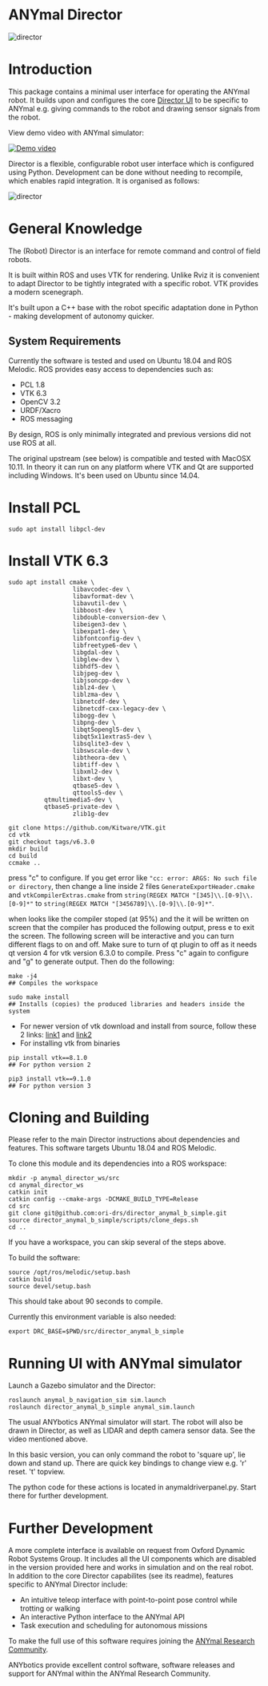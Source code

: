 # ANYmal Director

![director](director_pic.png)

# Introduction

This package contains a minimal user interface for operating the ANYmal robot. It builds upon and configures the core [Director UI](https://github.com/ori-drs/director) to be specific to ANYmal e.g. giving commands to the robot and drawing sensor signals from the robot.

View demo video with ANYmal simulator:

[![Demo video](https://img.youtube.com/vi/ZX53VhNcAuA/0.jpg)](https://www.youtube.com/watch?v=ZX53VhNcAuA)

Director is a flexible, configurable robot user interface which is configured using Python. Development can be done without needing to recompile, which enables rapid integration. It is organised as follows:

![director](director_overview.png)

# General Knowledge

The (Robot) Director is an interface for remote command and control of field robots.

It is built within ROS and uses VTK for rendering. Unlike Rviz it is convenient to adapt Director to be tightly integrated with a specific robot. VTK provides a modern scenegraph.

It's built upon a C++ base with the robot specific adaptation done in Python - making development of autonomy quicker.

System Requirements
-------------------

Currently the software is tested and used on Ubuntu 18.04 and ROS Melodic. ROS provides easy access to dependencies such as:

* PCL 1.8
* VTK 6.3
* OpenCV 3.2
* URDF/Xacro
* ROS messaging

By design, ROS is only minimally integrated and previous versions did not use ROS at all.

The original upstream (see below) is compatible and tested with MacOSX 10.11. In theory it can run on any platform where VTK and Qt are supported including Windows. It's been used on Ubuntu since 14.04.

# Install PCL
```
sudo apt install libpcl-dev
```
# Install VTK 6.3
```
sudo apt install cmake \
                  libavcodec-dev \
                  libavformat-dev \
                  libavutil-dev \
                  libboost-dev \
                  libdouble-conversion-dev \
                  libeigen3-dev \
                  libexpat1-dev \
                  libfontconfig-dev \
                  libfreetype6-dev \
                  libgdal-dev \
                  libglew-dev \
                  libhdf5-dev \
                  libjpeg-dev \
                  libjsoncpp-dev \
                  liblz4-dev \
                  liblzma-dev \
                  libnetcdf-dev \
                  libnetcdf-cxx-legacy-dev \
                  libogg-dev \
                  libpng-dev \
                  libqt5opengl5-dev \
                  libqt5x11extras5-dev \
                  libsqlite3-dev \
                  libswscale-dev \
                  libtheora-dev \
                  libtiff-dev \
                  libxml2-dev \
                  libxt-dev \
                  qtbase5-dev \
                  qttools5-dev \
		  qtmultimedia5-dev \
		  qtbase5-private-dev \
                  zlib1g-dev
		  
git clone https://github.com/Kitware/VTK.git
cd vtk
git checkout tags/v6.3.0
mkdir build
cd build
ccmake ..
```
press "c" to configure. If you get error like `"cc: error: ARGS: No such file or directory`, then change a line inside 2 files `GenerateExportHeader.cmake` and `vtkCompilerExtras.cmake`  from `string(REGEX MATCH "[345]\\.[0-9]\\.[0-9]*"` to `string(REGEX MATCH "[3456789]\\.[0-9]\\.[0-9]*"`.

when looks like the compiler stoped (at 95%) and the it will be written on screen that the compiler has produced the following output, press e to exit the screen. The following screen will be interactive and you can turn different flags to on and off. Make sure to turn of qt plugin to off as it needs qt version 4 for vtk version 6.3.0 to compile. Press "c" again to configure and "g" to generate output. Then do the following:
```
make -j4 
## Compiles the workspace

sudo make install  
## Installs (copies) the produced libraries and headers inside the system
```

* For newer version of vtk download and install from source, follow these 2 links: [link1](https://gist.github.com/ArghyaChatterjee/21c74b40eb1e795e949300ca8272866a) and [link2](https://www.cs.purdue.edu/homes/cs530/projects/project0.html)
* For installing vtk from binaries
```
pip install vtk==8.1.0
## For python version 2

pip3 install vtk==9.1.0
## For python version 3
```
# Cloning and Building

Please refer to the main Director instructions about dependencies and features. This software targets Ubuntu 18.04 and ROS Melodic.

To clone this module and its dependencies into a ROS workspace:

	mkdir -p anymal_director_ws/src
	cd anymal_director_ws
	catkin init
	catkin config --cmake-args -DCMAKE_BUILD_TYPE=Release
	cd src
	git clone git@github.com:ori-drs/director_anymal_b_simple.git
	source director_anymal_b_simple/scripts/clone_deps.sh
	cd ..

If you have a workspace, you can skip several of the steps above.

To build the software:

    source /opt/ros/melodic/setup.bash
	catkin build
	source devel/setup.bash

This should take about 90 seconds to compile.

Currently this environment variable is also needed:

	export DRC_BASE=$PWD/src/director_anymal_b_simple

# Running UI with ANYmal simulator

Launch a Gazebo simulator and the Director:

    roslaunch anymal_b_navigation_sim sim.launch
    roslaunch director_anymal_b_simple anymal_sim.launch

The usual ANYbotics ANYmal simulator will start. The robot will also be drawn in Director, as well as LIDAR and depth camera sensor data. See the video mentioned above.

In this basic version, you can only command the robot to 'square up', lie down and stand up.
There are quick key bindings to change view e.g. 'r' reset. 't' topview.

The python code for these actions is located in anymaldriverpanel.py. Start there for further development.

# Further Development

A more complete interface is available on request from Oxford Dynamic Robot Systems Group. It includes all the UI components which are disabled
in the version provided here and works in simulation and on the real robot. In addition to the core Director capabilites (see its readme), features specific to ANYmal Director include:

* An intuitive teleop interface with point-to-point pose control while trotting or walking
* An interactive Python interface to the ANYmal API
* Task execution and scheduling for autonomous missions

To make the full use of this software requires joining the [ANYmal Research Community](https://www.anymal-research.org/).

ANYbotics provide excellent control software, software releases and support for ANYmal within the ANYmal Research Community.
